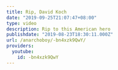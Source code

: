 ```yaml
---
title: Rip, David Koch
date: "2019-09-25T21:07:47+08:00"
type: video
description: Rip to this American hero
publishdate: "2019-08-23T18:30:11.000Z"
url: /anarchoboy/-bn4xzk9QwY/
providers:
  youtube:
    id: -bn4xzk9QwY
---
```

